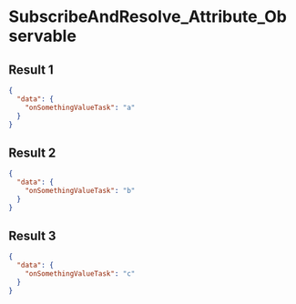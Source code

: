 # SubscribeAndResolve_Attribute_Observable

## Result 1

```json
{
  "data": {
    "onSomethingValueTask": "a"
  }
}
```

## Result 2

```json
{
  "data": {
    "onSomethingValueTask": "b"
  }
}
```

## Result 3

```json
{
  "data": {
    "onSomethingValueTask": "c"
  }
}
```

